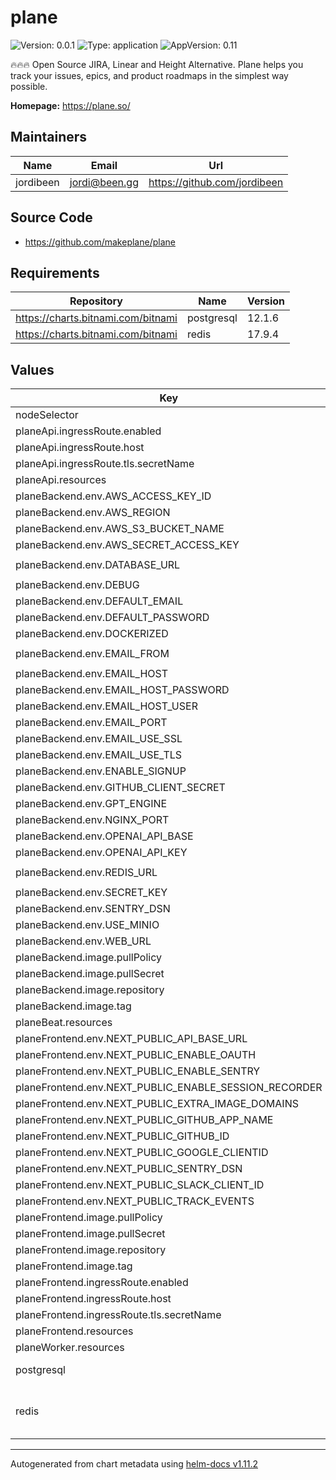 # plane

![Version: 0.0.1](https://img.shields.io/badge/Version-0.0.1-informational?style=flat-square) ![Type: application](https://img.shields.io/badge/Type-application-informational?style=flat-square) ![AppVersion: 0.11](https://img.shields.io/badge/AppVersion-0.11-informational?style=flat-square)

🔥🔥🔥 Open Source JIRA, Linear and Height Alternative. Plane helps you track your issues, epics, and product roadmaps in the simplest way possible.

**Homepage:** <https://plane.so/>

## Maintainers

| Name | Email | Url |
| ---- | ------ | --- |
| jordibeen | <jordi@been.gg> | <https://github.com/jordibeen> |

## Source Code

* <https://github.com/makeplane/plane>

## Requirements

| Repository | Name | Version |
|------------|------|---------|
| https://charts.bitnami.com/bitnami | postgresql | 12.1.6 |
| https://charts.bitnami.com/bitnami | redis | 17.9.4 |

## Values

| Key | Type | Default | Description |
|-----|------|---------|-------------|
| nodeSelector | object | `{}` |  |
| planeApi.ingressRoute.enabled | bool | `false` |  |
| planeApi.ingressRoute.host | string | `""` |  |
| planeApi.ingressRoute.tls.secretName | string | `""` |  |
| planeApi.resources | object | `{}` |  |
| planeBackend.env.AWS_ACCESS_KEY_ID | string | `"access-key"` |  |
| planeBackend.env.AWS_REGION | string | `""` |  |
| planeBackend.env.AWS_S3_BUCKET_NAME | string | `"uploads"` |  |
| planeBackend.env.AWS_SECRET_ACCESS_KEY | string | `"secret-key"` |  |
| planeBackend.env.DATABASE_URL | string | `"postgresql://plane:plane@plane-postgresql/plane"` | Database connection string |
| planeBackend.env.DEBUG | int | `0` | Debug value for api server use it as 0 for production use |
| planeBackend.env.DEFAULT_EMAIL | string | `"captain@plane.so"` | Default Creds |
| planeBackend.env.DEFAULT_PASSWORD | string | `"password123"` |  |
| planeBackend.env.DOCKERIZED | int | `1` | Settings related to Docker |
| planeBackend.env.EMAIL_FROM | string | `"Team Plane <team@mailer.plane.so>"` |  |
| planeBackend.env.EMAIL_HOST | string | `""` | Email Settings |
| planeBackend.env.EMAIL_HOST_PASSWORD | string | `""` |  |
| planeBackend.env.EMAIL_HOST_USER | string | `""` |  |
| planeBackend.env.EMAIL_PORT | int | `587` |  |
| planeBackend.env.EMAIL_USE_SSL | string | `"0"` |  |
| planeBackend.env.EMAIL_USE_TLS | string | `"1"` |  |
| planeBackend.env.ENABLE_SIGNUP | int | `1` | SignUps |
| planeBackend.env.GITHUB_CLIENT_SECRET | string | `nil` | Github |
| planeBackend.env.GPT_ENGINE | string | `"gpt-3.5-turbo"` |  |
| planeBackend.env.NGINX_PORT | string | `nil` | Nginx Configuration |
| planeBackend.env.OPENAI_API_BASE | string | `"https://api.openai.com/v1"` |  |
| planeBackend.env.OPENAI_API_KEY | string | `"sk-"` |  |
| planeBackend.env.REDIS_URL | string | `"redis://plane-redis-master:6379/"` | Redis connection string |
| planeBackend.env.SECRET_KEY | string | `"secret"` | Secret key (generate one with `openssl rand -base64 42`) |
| planeBackend.env.SENTRY_DSN | string | `nil` | Error logs |
| planeBackend.env.USE_MINIO | int | `0` | Set to 1 If using the pre-configured minio setup  |
| planeBackend.env.WEB_URL | string | `"http://localhost:3000"` | Email Redirection URL |
| planeBackend.image.pullPolicy | string | `"IfNotPresent"` |  |
| planeBackend.image.pullSecret | string | `""` |  |
| planeBackend.image.repository | string | `"makeplane/plane-backend"` |  |
| planeBackend.image.tag | string | `"v0.12.2-dev"` |  |
| planeBeat.resources | object | `{}` |  |
| planeFrontend.env.NEXT_PUBLIC_API_BASE_URL | string | `"http://localhost:8000"` | API Base URL |
| planeFrontend.env.NEXT_PUBLIC_ENABLE_OAUTH | int | `0` | Enable/Disable OAUTH - default 0 for selfhosted instance  |
| planeFrontend.env.NEXT_PUBLIC_ENABLE_SENTRY | int | `0` | Enable/Disable sentry |
| planeFrontend.env.NEXT_PUBLIC_ENABLE_SESSION_RECORDER | int | `0` | Enable/Disable session recording  |
| planeFrontend.env.NEXT_PUBLIC_EXTRA_IMAGE_DOMAINS | string | `nil` | Extra image domains that need to be added for Next Image |
| planeFrontend.env.NEXT_PUBLIC_GITHUB_APP_NAME | string | `nil` | Github App Name for GitHub Integration |
| planeFrontend.env.NEXT_PUBLIC_GITHUB_ID | string | `nil` | Github ID for Github OAuth |
| planeFrontend.env.NEXT_PUBLIC_GOOGLE_CLIENTID | string | `nil` | Google Client ID for Google OAuth |
| planeFrontend.env.NEXT_PUBLIC_SENTRY_DSN | string | `nil` | Sentry DSN for error monitoring |
| planeFrontend.env.NEXT_PUBLIC_SLACK_CLIENT_ID | string | `nil` | Slack for Slack Integration |
| planeFrontend.env.NEXT_PUBLIC_TRACK_EVENTS | int | `0` | Enable/Disable event tracking |
| planeFrontend.image.pullPolicy | string | `"IfNotPresent"` |  |
| planeFrontend.image.pullSecret | string | `""` |  |
| planeFrontend.image.repository | string | `"makeplane/plane-frontend"` |  |
| planeFrontend.image.tag | string | `"v0.12.2-dev"` |  |
| planeFrontend.ingressRoute.enabled | bool | `false` |  |
| planeFrontend.ingressRoute.host | string | `""` |  |
| planeFrontend.ingressRoute.tls.secretName | string | `""` |  |
| planeFrontend.resources | object | `{}` |  |
| planeWorker.resources | object | `{}` |  |
| postgresql | object | see `values.yaml` | Configuration values for the postgresql dependency. ref: https://github.com/bitnami/charts/tree/main/bitnami/postgresql |
| redis | object | see `values.yaml` | Configuration values for the Redis dependency. ref: https://github.com/bitnami/charts/blob/master/bitnami/redis More documentation can be found here: https://artifacthub.io/packages/helm/bitnami/redis |

----------------------------------------------
Autogenerated from chart metadata using [helm-docs v1.11.2](https://github.com/norwoodj/helm-docs/releases/v1.11.2)
